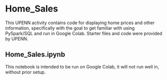 # Home_Sales
This UPENN activity contains code for displaying home prices and other information, specifically with the goal to get familiar with using PySpark/SQL and run in Google Colab.
Starter files and code were provided by UPENN.

## Home_Sales.ipynb
This notebook is intended to be run on Google Colab, it will not run well in, without prior setup. 
